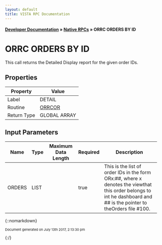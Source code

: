 ```yaml
---
layout: default
title: VISTA RPC Documentation
---
```


#### [Developer Documentation](../index) &#187; [Native RPCs](TableOfContents) &#187; ORRC ORDERS BY ID<br/>
# ORRC ORDERS BY ID

This call returns the Detailed Display report for the given order IDs.

## Properties

Property | Value
--- | ---
Label | DETAIL
Routine | [ORRCOR](http://code.osehra.org/dox/Routine_ORRCOR_source.html)
Return Type | GLOBAL ARRAY


## Input Parameters

Name | Type | Maximum Data Length | Required | Description
--- | --- | --- | --- | ---
ORDERS | LIST |  | true | This is the list of order IDs in the form ORx:##, where x denotes the viewthat this order belongs to int he dashboard and ## is the pointer to theOrders file #100.



{::nomarkdown} <br/><p style="font-size: 11px">Document generated on July 13th 2017, 2:13:30 pm</p>{:/}